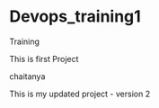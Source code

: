 # Devops_training1
Training

This is first Project


chaitanya

This is my updated project - version 2

